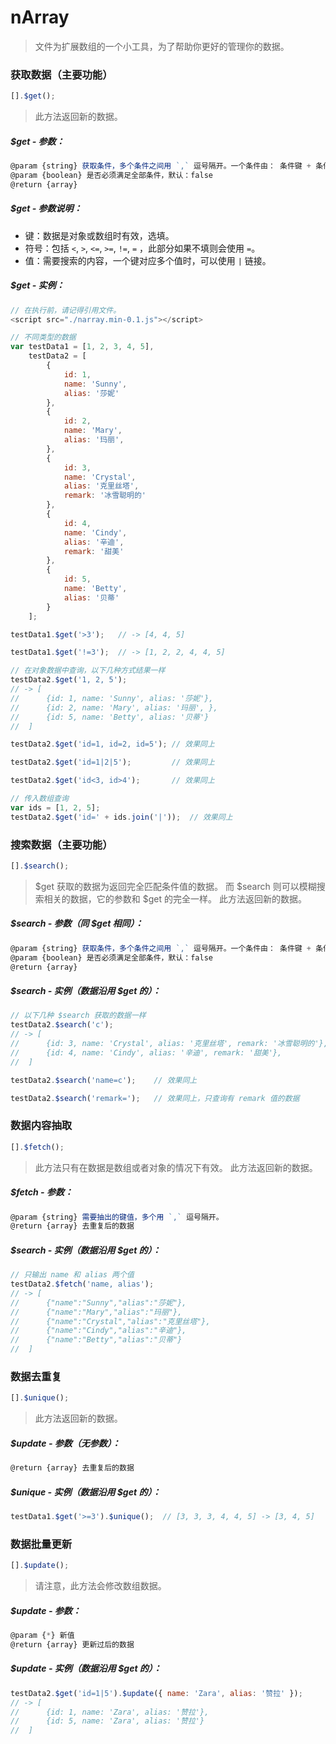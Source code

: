 # nArray
> 文件为扩展数组的一个小工具，为了帮助你更好的管理你的数据。

### 获取数据（主要功能）
```javascript
[].$get();
```
> 此方法返回新的数据。

##### $get - 参数：
```javascript
@param {string} 获取条件，多个条件之间用 `,` 逗号隔开。一个条件由： 条件键 + 条件符号 + 匹配值。
@param {boolean} 是否必须满足全部条件，默认：false
@return {array}
```

##### $get - 参数说明：
* 键：数据是对象或数组时有效，选填。
* 符号：包括 `<`, `>`, `<=`, `>=`, `!=`, `=` ，此部分如果不填则会使用 `=`。
* 值：需要搜索的内容，一个键对应多个值时，可以使用 `|` 链接。

##### $get - 实例：
```javascript
// 在执行前，请记得引用文件。
<script src="./narray.min-0.1.js"></script>

// 不同类型的数据
var testData1 = [1, 2, 3, 4, 5],
    testData2 = [
		{
			id: 1,
			name: 'Sunny',
			alias: '莎妮'
		},
		{
			id: 2,
			name: 'Mary',
			alias: '玛丽',
		},
		{
			id: 3,
			name: 'Crystal',
			alias: '克里丝塔',
			remark: '冰雪聪明的'
		},
		{
			id: 4,
			name: 'Cindy',
			alias: '辛迪',
			remark: '甜美'
		},
		{
			id: 5,
			name: 'Betty',
			alias: '贝蒂'
		}
    ];

testData1.$get('>3');	// -> [4, 4, 5]

testData1.$get('!=3');	// -> [1, 2, 2, 4, 4, 5]

// 在对象数据中查询，以下几种方式结果一样
testData2.$get('1, 2, 5');		
// -> [
//		{id: 1, name: 'Sunny', alias: '莎妮'},
//		{id: 2, name: 'Mary', alias: '玛丽', }, 
//		{id: 5, name: 'Betty', alias: '贝蒂'}
// 	]

testData2.$get('id=1, id=2, id=5');	// 效果同上

testData2.$get('id=1|2|5');		    // 效果同上

testData2.$get('id<3, id>4');		// 效果同上

// 传入数组查询
var ids = [1, 2, 5];
testData2.$get('id=' + ids.join('|'));	// 效果同上
```

### 搜索数据（主要功能）

```javascript
[].$search();
```
> $get 获取的数据为返回完全匹配条件值的数据。
> 而 $search 则可以模糊搜索相关的数据，它的参数和 $get 的完全一样。
> 此方法返回新的数据。

##### $search - 参数（同 $get 相同）：
```javascript
@param {string} 获取条件，多个条件之间用 `,` 逗号隔开。一个条件由： 条件键 + 条件符号 + 匹配值。
@param {boolean} 是否必须满足全部条件，默认：false
@return {array}
```

##### $search - 实例（数据沿用 $get 的）：
```javascript
// 以下几种 $search 获取的数据一样
testData2.$search('c');
// -> [
//		{id: 3, name: 'Crystal', alias: '克里丝塔', remark: '冰雪聪明的'}, 
//		{id: 4, name: 'Cindy', alias: '辛迪', remark: '甜美'},
// 	]

testData2.$search('name=c');	// 效果同上

testData2.$search('remark=');	// 效果同上，只查询有 remark 值的数据
```

### 数据内容抽取

```javascript
[].$fetch();
```
> 此方法只有在数据是数组或者对象的情况下有效。
> 此方法返回新的数据。

##### $fetch - 参数：
```javascript
@param {string} 需要抽出的键值，多个用 `,` 逗号隔开。
@return {array} 去重复后的数据
```

##### $search - 实例（数据沿用 $get 的）：
```javascript
// 只输出 name 和 alias 两个值
testData2.$fetch('name, alias');
// -> [
//		{"name":"Sunny","alias":"莎妮"},
//		{"name":"Mary","alias":"玛丽"},
//		{"name":"Crystal","alias":"克里丝塔"},
//		{"name":"Cindy","alias":"辛迪"},
//		{"name":"Betty","alias":"贝蒂"}
//	]
```

### 数据去重复

```javascript
[].$unique();
```
> 此方法返回新的数据。

##### $update - 参数（无参数）：
```javascript
@return {array} 去重复后的数据
```

##### $unique - 实例（数据沿用 $get 的）：
```javascript
testData1.$get('>=3').$unique();  // [3, 3, 3, 4, 4, 5] -> [3, 4, 5]
```

### 数据批量更新

```javascript
[].$update();
```
> 请注意，此方法会修改数组数据。

##### $update - 参数：
```javascript
@param {*} 新值
@return {array} 更新过后的数据
```

##### $update - 实例（数据沿用 $get 的）：
```javascript
testData2.$get('id=1|5').$update({ name: 'Zara', alias: '赞拉' });
// -> [
//		{id: 1, name: 'Zara', alias: '赞拉'},
//		{id: 5, name: 'Zara', alias: '赞拉'}
// 	]
```
